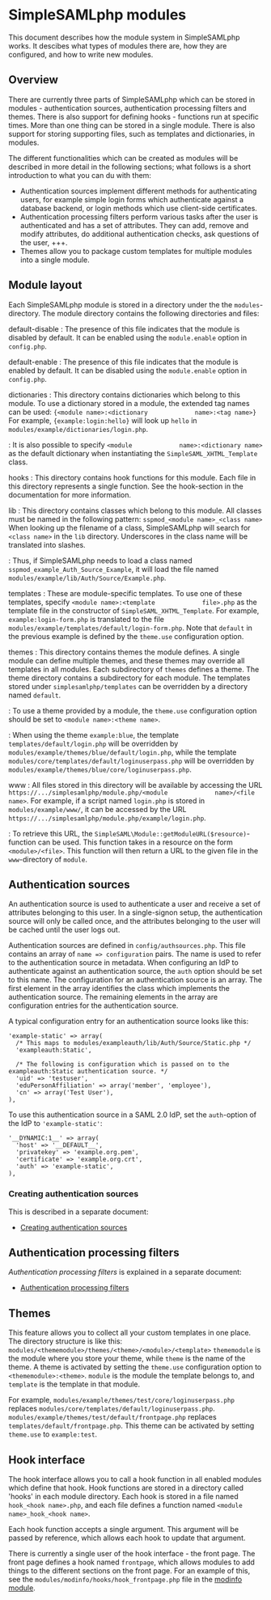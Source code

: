 SimpleSAMLphp modules
==================================================

<!-- 
	This file is written in Markdown syntax. 
	For more information about how to use the Markdown syntax, read here:
	http://daringfireball.net/projects/markdown/syntax
-->


<!-- {{TOC}} -->

This document describes how the module system in SimpleSAMLphp
works. It descibes what types of modules there are, how they are
configured, and how to write new modules.

Overview
--------

There are currently three parts of SimpleSAMLphp which can be stored in modules - authentication sources, authentication processing filters and themes. There is also support for defining hooks - functions run at specific times. More than one thing can be stored in a single module. There is also support for storing supporting files, such as templates and dictionaries, in modules.

The different functionalities which can be created as modules will be described in more detail in the following sections; what follows is a short introduction to what you can du with them:

 - Authentication sources implement different methods for authenticating users, for example simple login forms which authenticate against a database backend, or login methods which use client-side certificates. 
 - Authentication processing filters perform various tasks after the user is authenticated and has a set of attributes. They can add, remove and modify attributes, do additional authentication checks, ask questions of the user, +++. 
 - Themes allow you to package custom templates for multiple modules into a single module.


## Module layout

Each SimpleSAMLphp module is stored in a directory under the the
`modules`-directory. The module directory contains the following
directories and files:

default-disable
:   The presence of this file indicates that the module is disabled
    by default. It can be enabled using the `module.enable`
    option in `config.php`.

default-enable
:   The presence of this file indicates that the module is enabled
    by default. It can be disabled using the `module.enable`
    option in `config.php`.

dictionaries
:   This directory contains dictionaries which belong to this
    module. To use a dictionary stored in a module, the extended tag
    names can be used:
    `{<module name>:<dictionary             name>:<tag name>}` For
    example, `{example:login:hello}` will look up `hello` in
    `modules/example/dictionaries/login.php`.

:   It is also possible to specify
    `<module             name>:<dictionary name>` as the default
    dictionary when instantiating the `SimpleSAML_XHTML_Template`
    class.

hooks
:   This directory contains hook functions for this module. Each
    file in this directory represents a single function. See the
    hook-section in the documentation for more information.

lib
:   This directory contains classes which belong to this module.
    All classes must be named in the following pattern:
    `sspmod_<module name>_<class name>` When looking up the filename of
    a class, SimpleSAMLphp will search for `<class name>` in the `lib`
    directory. Underscores in the class name will be translated into
    slashes.

:   Thus, if SimpleSAMLphp needs to load a class named
    `sspmod_example_Auth_Source_Example`, it will load the file named
    `modules/example/lib/Auth/Source/Example.php`.

templates
:   These are module-specific templates. To use one of these
    templates, specify `<module name>:<template             file>.php`
    as the template file in the constructor of
    `SimpleSAML_XHTML_Template`. For example, `example:login-form.php`
    is translated to the file
    `modules/example/templates/default/login-form.php`. Note that
    `default` in the previous example is defined by the `theme.use`
    configuration option.

themes
:   This directory contains themes the module defines. A single
    module can define multiple themes, and these themes may override
    all templates in all modules. Each subdirectory of `themes` defines
    a theme. The theme directory contains a subdirectory for each
    module. The templates stored under `simplesamlphp/templates` can be
    overridden by a directory named `default`.

:   To use a theme provided by a module, the `theme.use`
    configuration option should be set to
    `<module name>:<theme name>`.

:   When using the theme `example:blue`, the template
    `templates/default/login.php` will be overridden by
    `modules/example/themes/blue/default/login.php`, while the template
    `modules/core/templates/default/loginuserpass.php` will be
    overridden by
    `modules/example/themes/blue/core/loginuserpass.php`.

www
:   All files stored in this directory will be available by
    accessing the URL
    `https://.../simplesamlphp/module.php/<module             name>/<file name>`.
    For example, if a script named `login.php` is stored in
    `modules/example/www/`, it can be accessed by the URL
    `https://.../simplesamlphp/module.php/example/login.php`.

:   To retrieve this URL, the
    `SimpleSAML\Module::getModuleURL($resource)`-function can be used.
    This function takes in a resource on the form `<module>/<file>`.
    This function will then return a URL to the given file in the
    `www`-directory of `module`.


## Authentication sources

An authentication source is used to authenticate a user and receive a set of attributes belonging to this user. In a single-signon setup, the authentication source will only be called once, and the attributes belonging to the user will be cached until the user logs out.

Authentication sources are defined in `config/authsources.php`. This file contains an array of `name => configuration` pairs. The name is used to refer to the authentication source in metadata. When configuring an IdP to authenticate against an authentication source, the `auth` option should be set to this name. The configuration for an authentication source is an array. The first element in the array identifies the class which implements the authentication source. The remaining elements in the array are configuration entries for the authentication source.

A typical configuration entry for an authentication source looks like this:

    'example-static' => array(
      /* This maps to modules/exampleauth/lib/Auth/Source/Static.php */
      'exampleauth:Static',
    
      /* The following is configuration which is passed on to the exampleauth:Static authentication source. */
      'uid' => 'testuser',
      'eduPersonAffiliation' => array('member', 'employee'),
      'cn' => array('Test User'),
    ),

To use this authentication source in a SAML 2.0 IdP, set the
`auth`-option of the IdP to `'example-static'`:

    '__DYNAMIC:1__' => array(
      'host' => '__DEFAULT__',
      'privatekey' => 'example.org.pem',
      'certificate' => 'example.org.crt',
      'auth' => 'example-static',
    ),

### Creating authentication sources

This is described in a separate document:

  * [Creating authentication sources](simplesamlphp-authsource)


Authentication processing filters
---------------------------------

*Authentication processing filters* is explained in a separate document:

  * [Authentication processing filters](simplesamlphp-authproc)



## Themes

This feature allows you to collect all your custom templates in one place. The directory structure is like this: `modules/<thememodule>/themes/<theme>/<module>/<template>` `thememodule` is the module where you store your theme, while `theme` is the name of the theme. A theme is activated by setting the `theme.use` configuration option to `<thememodule>:<theme>`. `module` is the module the template belongs to, and `template` is the template in that module.

For example, `modules/example/themes/test/core/loginuserpass.php` replaces `modules/core/templates/default/loginuserpass.php`. `modules/example/themes/test/default/frontpage.php` replaces `templates/default/frontpage.php`. This theme can be activated by setting `theme.use` to `example:test`.

## Hook interface

The hook interface allows you to call a hook function in all enabled modules which define that hook. Hook functions are stored in a directory called 'hooks' in each module directory. Each hook is stored in a file named `hook_<hook name>.php`, and each file defines a function named `<module name>_hook_<hook name>`.

Each hook function accepts a single argument. This argument will be passed by reference, which allows each hook to update that argument.

There is currently a single user of the hook interface - the front page. The front page defines a hook named `frontpage`, which allows modules to add things to the different sections on the front page. For an example of this, see the `modules/modinfo/hooks/hook_frontpage.php` file in the
[modinfo module](https://github.com/simplesamlphp/simplesamlphp-module-modinfo).



